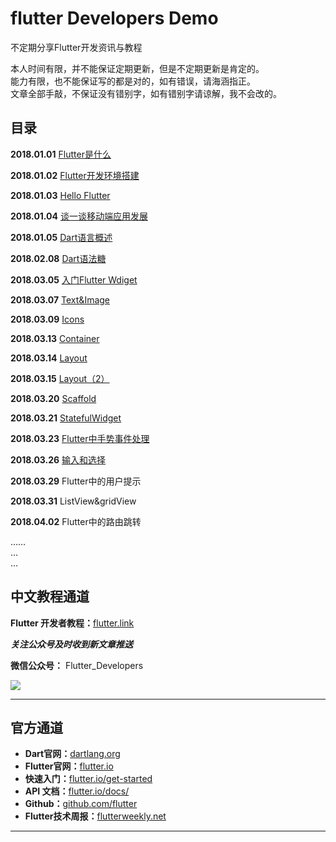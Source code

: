 # flutter Developers Demo

不定期分享Flutter开发资讯与教程




本人时间有限，并不能保证定期更新，但是不定期更新是肯定的。<br/>
能力有限，也不能保证写的都是对的，如有错误，请海涵指正。<br/>
文章全部手敲，不保证没有错别字，如有错别字请谅解，我不会改的。<br/>

## 目录

**2018.01.01** [Flutter是什么](http://flutter.link/2018/01/01/Flutter%E6%98%AF%E4%BB%80%E4%B9%88/)

**2018.01.02** [Flutter开发环境搭建](http://flutter.link/2018/01/02/Flutter%E5%BC%80%E5%8F%91%E7%8E%AF%E5%A2%83%E6%90%AD%E5%BB%BA/)

**2018.01.03** [Hello Flutter](http://flutter.link/2018/01/03/Hello%20Flutter/)

**2018.01.04** [谈一谈移动端应用发展](http://flutter.link/2018/01/04/%E8%B0%88%E4%B8%80%E8%B0%88%E7%A7%BB%E5%8A%A8%E7%AB%AF%E5%BA%94%E7%94%A8%E5%8F%91%E5%B1%95/)

**2018.01.05** [Dart语言概述](http://flutter.link/2018/01/05/Dart%E8%AF%AD%E8%A8%80%E6%A6%82%E8%BF%B0/)

**2018.02.08** [Dart语法糖](http://flutter.link/2018/02/08/Dart%E8%AF%AD%E6%B3%95%E7%B3%96/)

**2018.03.05** [入门Flutter Wdiget](http://flutter.link/2018/03/05/%E5%85%A5%E9%97%A8Flutter%20Wdiget/)

**2018.03.07** [Text&Image](http://flutter.link/2018/03/07/Text&Image/) 

**2018.03.09** [Icons](http://flutter.link/2018/03/09/Icons/)

**2018.03.13** [Container](http://flutter.link/2018/03/13/Container/)

**2018.03.14** [Layout](http://flutter.link/2018/03/13/Layout/)

**2018.03.15** [Layout（2）](http://flutter.link/2018/03/15/Layout(2)/)

**2018.03.20** [Scaffold](http://flutter.link/2018/03/20/Scaffold/)

**2018.03.21** [StatefulWidget](http://flutter.link/2018/03/21/StatefulWidget/)

**2018.03.23** [Flutter中手势事件处理](http://flutter.link/2018/03/23/Flutter%E4%B8%AD%E6%89%8B%E5%8A%BF%E4%BA%8B%E4%BB%B6%E5%A4%84%E7%90%86/)

**2018.03.26** [输入和选择](http://flutter.link/2018/03/26/Input%20and%20selection/)

**2018.03.29** Flutter中的用户提示 

**2018.03.31** ListView&gridView 

**2018.04.02** Flutter中的路由跳转

……<br/>
…<br/>
…

## 中文教程通道

**Flutter 开发者教程：**[flutter.link](http://flutter.link/ "博客地址")

***关注公众号及时收到新文章推送***

**微信公众号：** Flutter_Developers


![](http://ww3.sinaimg.cn/large/0060lm7Tly1fpsiognb3jg308c0axx3o.gif)


----------
## 官方通道
- **Dart官网：**[dartlang.org](https://www.dartlang.org/")
- **Flutter官网：**[flutter.io](flutter.io "flutter.io")
- **快速入门：**[flutter.io/get-started](flutter.io/get-started)
- **API 文档：**[flutter.io/docs/](flutter.io/docs/)
- **Github：**[github.com/flutter](github.com/flutter "github.com/flutter")
- **Flutter技术周报：**[flutterweekly.net](flutterweekly.net)

----------
